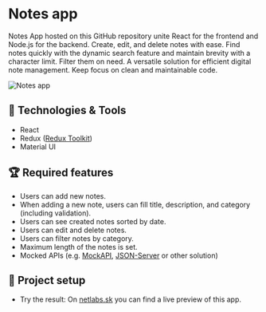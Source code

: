 # Notes app
Notes App hosted on this GitHub repository unite React for the frontend and Node.js for the backend. Create, edit, and delete notes with ease. Find notes quickly with the dynamic search feature and maintain brevity with a character limit. Filter them on need. A versatile solution for efficient digital note management. Keep focus on clean and maintainable code.

![Notes app](https://images.squarespace-cdn.com/content/v1/50eca855e4b0939ae8bb12d9/1491603286291-OBWY64NI1EQATK05MCAZ/image-asset.jpeg?format=2500w)

## :hammer: Technologies & Tools

- React
- Redux ([Redux Toolkit](https://redux-toolkit.js.org/))
- Material UI

## :trophy: Required features

- Users can add new notes.
- When adding a new note, users can fill title, description, and category (including validation).
- Users can see created notes sorted by date.
- Users can edit and delete notes.
- Users can filter notes by category.
- Maximum length of the notes is set.
- Mocked APIs (e.g. [MockAPI](https://mockapi.io/), [JSON-Server](https://www.npmjs.com/package/json-server) or other solution)

## :wrench: Project setup

- Try the result:
On [netlabs.sk](http://netlabs.sk) you can find a live preview of this app.

